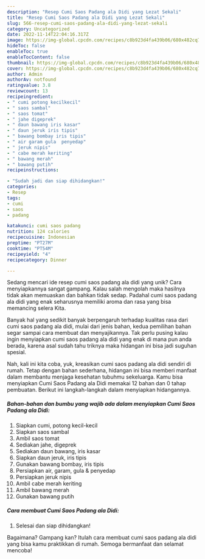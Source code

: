 ```yaml
---
description: "Resep Cumi Saos Padang ala Didi yang Lezat Sekali"
title: "Resep Cumi Saos Padang ala Didi yang Lezat Sekali"
slug: 566-resep-cumi-saos-padang-ala-didi-yang-lezat-sekali
category: Uncategorized
date: 2022-11-14T22:04:16.317Z
image: https://img-global.cpcdn.com/recipes/c8b923d4fa439b06/680x482cq70/cumi-saos-padang-ala-didi-foto-resep-utama.jpg
hideToc: false
enableToc: true
enableTocContent: false
thumbnail: https://img-global.cpcdn.com/recipes/c8b923d4fa439b06/680x482cq70/cumi-saos-padang-ala-didi-foto-resep-utama.jpg
cover: https://img-global.cpcdn.com/recipes/c8b923d4fa439b06/680x482cq70/cumi-saos-padang-ala-didi-foto-resep-utama.jpg
author: Admin
authorAv: notfound
ratingvalue: 3.8
reviewcount: 13
recipeingredient:
- " cumi potong kecilkecil"
- " saos sambal"
- " saos tomat"
- " jahe digeprek"
- " daun bawang iris kasar"
- " daun jeruk iris tipis"
- " bawang bombay iris tipis"
- " air garam gula  penyedap"
- " jeruk nipis"
- " cabe merah keriting"
- " bawang merah"
- " bawang putih"
recipeinstructions:

- "Sudah jadi dan siap dihidangkan!"
categories:
- Resep
tags:
- cumi
- saos
- padang

katakunci: cumi saos padang 
nutrition: 124 calories
recipecuisine: Indonesian
preptime: "PT27M"
cooktime: "PT54M"
recipeyield: "4"
recipecategory: Dinner

---
```





Sedang mencari ide resep cumi saos padang ala didi yang unik? Cara menyiapkannya sangat gampang. Kalau salah mengolah maka hasilnya tidak akan memuaskan dan bahkan tidak sedap. Padahal cumi saos padang ala didi yang enak seharusnya memiliki aroma dan rasa yang bisa memancing selera Kita.







Banyak hal yang sedikit banyak berpengaruh terhadap kualitas rasa dari cumi saos padang ala didi, mulai dari jenis bahan, kedua pemilihan bahan segar sampai cara membuat dan menyajikannya. Tak perlu pusing kalau ingin menyiapkan cumi saos padang ala didi yang enak di mana pun anda berada, karena asal sudah tahu triknya maka hidangan ini bisa jadi suguhan spesial.






Nah, kali ini kita coba, yuk, kreasikan cumi saos padang ala didi sendiri di rumah. Tetap dengan bahan sederhana, hidangan ini bisa memberi manfaat dalam membantu menjaga kesehatan tubuhmu sekeluarga. Kamu bisa menyiapkan Cumi Saos Padang ala Didi memakai 12 bahan dan 0 tahap pembuatan. Berikut ini langkah-langkah dalam menyiapkan hidangannya.

<!--inarticleads1-->

##### Bahan-bahan dan bumbu yang wajib ada dalam menyiapkan Cumi Saos Padang ala Didi:

1. Siapkan  cumi, potong kecil-kecil
1. Siapkan  saos sambal
1. Ambil  saos tomat
1. Sediakan  jahe, digeprek
1. Sediakan  daun bawang, iris kasar
1. Siapkan  daun jeruk, iris tipis
1. Gunakan  bawang bombay, iris tipis
1. Persiapkan  air, garam, gula &amp; penyedap
1. Persiapkan  jeruk nipis
1. Ambil  cabe merah keriting
1. Ambil  bawang merah
1. Gunakan  bawang putih




<!--inarticleads2-->

##### Cara membuat Cumi Saos Padang ala Didi:


1. Selesai dan siap dihidangkan!



Bagaimana? Gampang kan? Itulah cara membuat cumi saos padang ala didi yang bisa kamu praktikkan di rumah. Semoga bermanfaat dan selamat mencoba!
